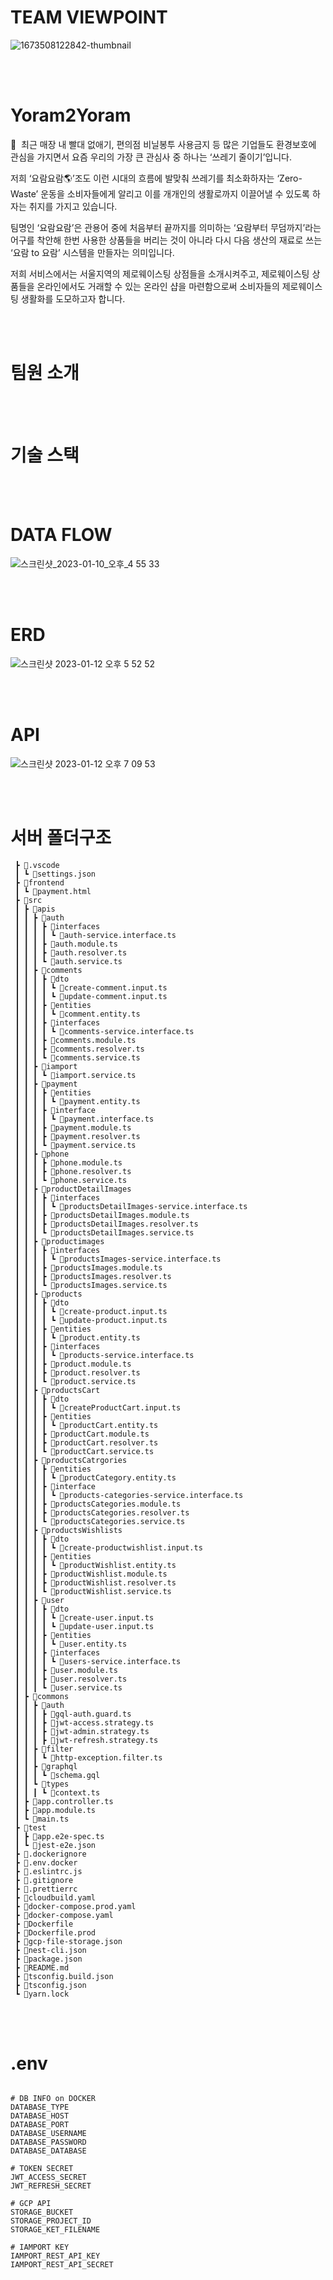 # TEAM VIEWPOINT

![1673508122842-thumbnail](https://user-images.githubusercontent.com/114714566/212004372-9428c83f-f9c7-460e-98ff-4c19a1d79975.jpeg)

<br><br>

# Yoram2Yoram

📌  최근 매장 내 빨대 없애기, 편의점 비닐봉투 사용금지 등 많은 기업들도 환경보호에 관심을 가지면서 요즘 우리의 가장 큰 관심사 중 하나는 ‘쓰레기 줄이기’입니다.

저희 ‘요람요람🌎’조도 이런 시대의 흐름에 발맞춰 쓰레기를 최소화하자는 ‘Zero-Waste’ 운동을 소비자들에게 알리고 이를 개개인의 생활로까지 이끌어낼 수 있도록 하자는 취지를 가지고 있습니다.

팀명인 ‘요람요람’은 관용어 중에 처음부터 끝까지를 의미하는 ‘요람부터 무덤까지’라는 어구를 착안해 한번 사용한 상품들을 버리는 것이 아니라 다시 다음 생산의 재료로 쓰는 ‘요람 to 요람’ 시스템을 만들자는 의미입니다.

저희 서비스에서는 서울지역의 제로웨이스팅 상점들을 소개시켜주고, 제로웨이스팅 상품들을 온라인에서도 거래할 수 있는 온라인 샵을 마련함으로써 소비자들의 제로웨이스팅 생활화를 도모하고자 합니다.

<br><br>

# 팀원 소개

<!--
<img width="1512" alt="스크린샷 2022-10-03 오후 3 34 37" src="https://user-images.githubusercontent.com/107927849/193514820-1b343fd7-2eec-4fa3-b69c-5720ceeb7a1a.png"> -->

<br><br>

# 기술 스택

<!--
<img width="1512" alt="스크린샷 2022-10-03 오후 3 37 20" src="https://user-images.githubusercontent.com/107927849/193515151-8791aa1c-e6a3-43d0-8dec-5450a82a4bfd.png"> -->

<br><br>

# DATA FLOW

![스크린샷_2023-01-10_오후_4 55 33](https://user-images.githubusercontent.com/114714566/212039653-28077dae-6056-466f-b5df-e4d50f2d7afe.png)

<br><br>

# ERD

![스크린샷 2023-01-12 오후 5 52 52](https://user-images.githubusercontent.com/114714566/212021590-699c1cb1-aecf-46b1-b00b-ccaeb29053d7.png)

<br><br>

# API

![스크린샷 2023-01-12 오후 7 09 53](https://user-images.githubusercontent.com/114714566/212038927-100fbbf6-f57b-4a6c-8894-192ecc54d3b3.png)

<br><br>

# 서버 폴더구조

```
 ┣ 📂.vscode
 ┃ ┗ 📜settings.json
 ┣ 📂frontend
 ┃ ┗ 📜payment.html
 ┣ 📂src
 ┃ ┣ 📂apis
 ┃ ┃ ┣ 📂auth
 ┃ ┃ ┃ ┣ 📂interfaces
 ┃ ┃ ┃ ┃ ┗ 📜auth-service.interface.ts
 ┃ ┃ ┃ ┣ 📜auth.module.ts
 ┃ ┃ ┃ ┣ 📜auth.resolver.ts
 ┃ ┃ ┃ ┗ 📜auth.service.ts
 ┃ ┃ ┣ 📂comments
 ┃ ┃ ┃ ┣ 📂dto
 ┃ ┃ ┃ ┃ ┗ 📜create-comment.input.ts
 ┃ ┃ ┃ ┃ ┗ 📜update-comment.input.ts
 ┃ ┃ ┃ ┣ 📂entities
 ┃ ┃ ┃ ┃ ┗ 📜comment.entity.ts
 ┃ ┃ ┃ ┣ 📂interfaces
 ┃ ┃ ┃ ┃ ┗ 📜comments-service.interface.ts
 ┃ ┃ ┃ ┣ 📜comments.module.ts
 ┃ ┃ ┃ ┣ 📜comments.resolver.ts
 ┃ ┃ ┃ ┗ 📜comments.service.ts
 ┃ ┃ ┣ 📂iamport
 ┃ ┃ ┃ ┗ 📜iamport.service.ts
 ┃ ┃ ┣ 📂payment
 ┃ ┃ ┃ ┣ 📂entities
 ┃ ┃ ┃ ┃ ┗ 📜payment.entity.ts
 ┃ ┃ ┃ ┣ 📂interface
 ┃ ┃ ┃ ┃ ┗ 📜payment.interface.ts
 ┃ ┃ ┃ ┣ 📜payment.module.ts
 ┃ ┃ ┃ ┣ 📜payment.resolver.ts
 ┃ ┃ ┃ ┗ 📜payment.service.ts
 ┃ ┃ ┣ 📂phone
 ┃ ┃ ┃ ┣ 📜phone.module.ts
 ┃ ┃ ┃ ┣ 📜phone.resolver.ts
 ┃ ┃ ┃ ┗ 📜phone.service.ts
 ┃ ┃ ┣ 📂productDetailImages
 ┃ ┃ ┃ ┣ 📂interfaces
 ┃ ┃ ┃ ┃ ┗ 📜productsDetailImages-service.interface.ts
 ┃ ┃ ┃ ┣ 📜productsDetailImages.module.ts
 ┃ ┃ ┃ ┣ 📜productsDetailImages.resolver.ts
 ┃ ┃ ┃ ┗ 📜productsDetailImages.service.ts
 ┃ ┃ ┣ 📂productimages
 ┃ ┃ ┃ ┣ 📂interfaces
 ┃ ┃ ┃ ┃ ┗ 📜productsImages-service.interface.ts
 ┃ ┃ ┃ ┣ 📜productsImages.module.ts
 ┃ ┃ ┃ ┣ 📜productsImages.resolver.ts
 ┃ ┃ ┃ ┗ 📜productsImages.service.ts
 ┃ ┃ ┣ 📂products
 ┃ ┃ ┃ ┣ 📂dto
 ┃ ┃ ┃ ┃ ┗ 📜create-product.input.ts
 ┃ ┃ ┃ ┃ ┗ 📜update-product.input.ts
 ┃ ┃ ┃ ┣ 📂entities
 ┃ ┃ ┃ ┃ ┗ 📜product.entity.ts
 ┃ ┃ ┃ ┣ 📂interfaces
 ┃ ┃ ┃ ┃ ┗ 📜products-service.interface.ts
 ┃ ┃ ┃ ┣ 📜product.module.ts
 ┃ ┃ ┃ ┣ 📜product.resolver.ts
 ┃ ┃ ┃ ┗ 📜product.service.ts
 ┃ ┃ ┣ 📂productsCart
 ┃ ┃ ┃ ┣ 📂dto
 ┃ ┃ ┃ ┃ ┗ 📜createProductCart.input.ts
 ┃ ┃ ┃ ┣ 📂entities
 ┃ ┃ ┃ ┃ ┗ 📜productCart.entity.ts
 ┃ ┃ ┃ ┣ 📜productCart.module.ts
 ┃ ┃ ┃ ┣ 📜productCart.resolver.ts
 ┃ ┃ ┃ ┗ 📜productCart.service.ts
 ┃ ┃ ┣ 📂productsCatrgories
 ┃ ┃ ┃ ┣ 📂entities
 ┃ ┃ ┃ ┃ ┗ 📜productCategory.entity.ts
 ┃ ┃ ┃ ┣ 📂interface
 ┃ ┃ ┃ ┃ ┗ 📜products-categories-service.interface.ts
 ┃ ┃ ┃ ┣ 📜productsCategories.module.ts
 ┃ ┃ ┃ ┣ 📜productsCategories.resolver.ts
 ┃ ┃ ┃ ┗ 📜productsCategories.service.ts
 ┃ ┃ ┣ 📂productsWishlists
 ┃ ┃ ┃ ┣ 📂dto
 ┃ ┃ ┃ ┃ ┗ 📜create-productwishlist.input.ts
 ┃ ┃ ┃ ┣ 📂entities
 ┃ ┃ ┃ ┃ ┗ 📜productWishlist.entity.ts
 ┃ ┃ ┃ ┣ 📜productWishlist.module.ts
 ┃ ┃ ┃ ┣ 📜productWishlist.resolver.ts
 ┃ ┃ ┃ ┗ 📜productWishlist.service.ts
 ┃ ┃ ┣ 📂user
 ┃ ┃ ┃ ┣ 📂dto
 ┃ ┃ ┃ ┃ ┗ 📜create-user.input.ts
 ┃ ┃ ┃ ┃ ┗ 📜update-user.input.ts
 ┃ ┃ ┃ ┣ 📂entities
 ┃ ┃ ┃ ┃ ┗ 📜user.entity.ts
 ┃ ┃ ┃ ┣ 📂interfaces
 ┃ ┃ ┃ ┃ ┗ 📜users-service.interface.ts
 ┃ ┃ ┃ ┣ 📜user.module.ts
 ┃ ┃ ┃ ┣ 📜user.resolver.ts
 ┃ ┃ ┃ ┗ 📜user.service.ts
 ┃ ┣ 📂commons
 ┃ ┃ ┣ 📂auth
 ┃ ┃ ┃ ┣ 📜gql-auth.guard.ts
 ┃ ┃ ┃ ┣ 📜jwt-access.strategy.ts
 ┃ ┃ ┃ ┣ 📜jwt-admin.strategy.ts
 ┃ ┃ ┃ ┣ 📜jwt-refresh.strategy.ts
 ┃ ┃ ┣ 📂filter
 ┃ ┃ ┃ ┗ 📜http-exception.filter.ts
 ┃ ┃ ┣ 📂graphql
 ┃ ┃ ┃ ┗ 📜schema.gql
 ┃ ┃ ┗ 📂types
 ┃ ┃ ┃ ┗ 📜context.ts
 ┃ ┣ 📜app.controller.ts
 ┃ ┣ 📜app.module.ts
 ┃ ┗ 📜main.ts
 ┣ 📂test
 ┃ ┣ 📜app.e2e-spec.ts
 ┃ ┗ 📜jest-e2e.json
 ┣ 📜.dockerignore
 ┣ 📜.env.docker
 ┣ 📜.eslintrc.js
 ┣ 📜.gitignore
 ┣ 📜.prettierrc
 ┣ 📜cloudbuild.yaml
 ┣ 📜docker-compose.prod.yaml
 ┣ 📜docker-compose.yaml
 ┣ 📜Dockerfile
 ┣ 📜Dockerfile.prod
 ┣ 📜gcp-file-storage.json
 ┣ 📜nest-cli.json
 ┣ 📜package.json
 ┣ 📜README.md
 ┣ 📜tsconfig.build.json
 ┣ 📜tsconfig.json
 ┗ 📜yarn.lock

```

<br><br>

# .env

```

# DB INFO on DOCKER
DATABASE_TYPE
DATABASE_HOST
DATABASE_PORT
DATABASE_USERNAME
DATABASE_PASSWORD
DATABASE_DATABASE

# TOKEN SECRET
JWT_ACCESS_SECRET
JWT_REFRESH_SECRET

# GCP API
STORAGE_BUCKET
STORAGE_PROJECT_ID
STORAGE_KET_FILENAME

# IAMPORT KEY
IAMPORT_REST_API_KEY
IAMPORT_REST_API_SECRET

```
